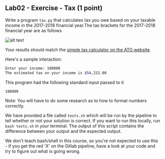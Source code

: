 ## Lab02 - Exercise - Tax (1 point)

Write a program `tax.py` that calculates tax you owe based on your taxable income in the 2017-2018 financial year.The tax brackets for the 2017-2018 financial year are as follows

![alt text](https://static.edusercontent.com/files/kLAg6L40Lt6NJzngOUsHwmDL "Tax calculations")

Your results should match the [simple tax calculator on the ATO website](https://www.ato.gov.au/calculators-and-tools/simple-tax-calculator/).

Here's a sample interaction:

```bash
Enter your income: 180000
The estimated tax on your income is $54,232.00
```

This program had the following standard input passed to it
```bash
180000
```
Note: You will have to do some research as to how to format numbers correctly.

We have provided a file called `tests.sh` which will be run by the pipeline to tell whether or not your solution is correct. If you want to run this locally, run `bash tests.sh` in your terminal. The output of this script contains the difference between your output and the expected output.

We don't teach bash/shell in this course, so you're not expected to use this - if you get the red 'X' on the Gitlab pipeline, have a look at your code and try to figure out what is going wrong.
